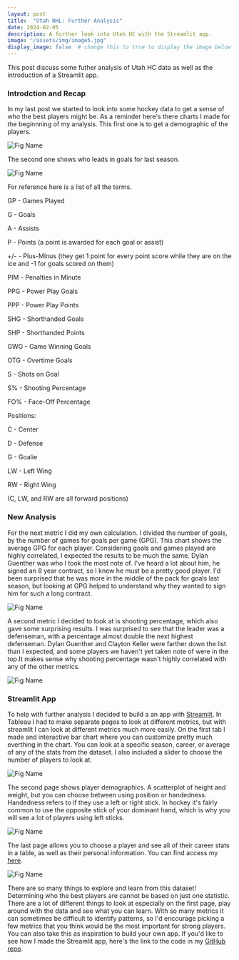 ```yaml
---
layout: post
title:  "Utah NHL: Further Analysis"
date: 2024-02-05
description: A further look into Utah HC with the Streamlit app.   
image: "/assets/img/image5.jpg"
display_image: false  # change this to true to display the image below the banner 
---
```

<p class="intro"><span class="dropcap">T</span>his post discuss some futher analysis of Utah HC data as well as the introduction of a Streamlit app. </p>

### Introdction and Recap

<p>In my last post we started to look into some hockey data to get a sense of who the best players might be. As a reminder here's there charts I made for the beginnning of my analysis. This first one is to get a demographic of the players.</p>

![Fig Name](https://raw.githubusercontent.com/brachel1/myblog/main/assets/img/thumbnail_image004.png)

<p>The second one shows who leads in goals for last season.</p>

![Fig Name](https://raw.githubusercontent.com/brachel1/myblog/main/assets/img/thumbnail_image002.png)

<p>For reference here is a list of all the terms.</p>
<p>GP - Games Played</p>
<p>G - Goals</p>
<p>A - Assists</p>
<p>P - Points (a point is awarded for each goal or assist)</p>
<p>+/- - Plus-Minus (they get 1 point for every point score while they are on the ice and -1 for goals scored on them)</p>
<p>PIM - Penalties in Minute</p>
<p>PPG - Power Play Goals</p>
<p>PPP - Power Play Points</p>
<p>SHG - Shorthanded Goals</p>
<p>SHP - Shorthanded Points</p>
<p>GWG - Game Winning Goals</p>
<p>OTG - Overtime Goals</p>
<p>S - Shots on Goal</p>
<p>S% - Shooting Percentage</p>
<p>FO% - Face-Off Percentage</p>

<p>Positions:</p>
<p>C - Center</p>
<p>D - Defense</p>
<p>G - Goalie</p>
<p>LW - Left Wing</p>
<p>RW - Right Wing</p>
<p>(C, LW, and RW are all forward positions)</p>

### New Analysis

<p>For the next metric I did my own calculation. I divided the number of goals, by the number of games for goals per game (GPG). This chart shows the average GPG for each player. Considering goals and games played are highly correlated, I expected the results to be much the same. Dylan Guenther was who I took the most note of. I've heard a lot about him, he signed an 8 year contract, so I knew he must be a pretty good player. I'd been surprised that he was more in the middle of the pack for goals last season, but looking at GPG helped to understand why they wanted to sign him for such a long contract.</p>

![Fig Name](https://raw.githubusercontent.com/brachel1/myblog/main/assets/img/thumbnail_image001.png)

<p>A second metric I decided to look at is shooting percentage, which also gave some surprising results. I was surprised to see that the leader was a defenseman, with a percentage almost double the next highest defenseman. Dylan Guenther and Clayton Keller were farther down the list than I expected, and some players we haven't yet taken note of were in the top.It makes sense why shooting percentage wasn't highly correlated with any of the other metrics.</p>

![Fig Name](https://raw.githubusercontent.com/brachel1/myblog/main/assets/img/thumbnail_image003.png)

### Streamlit App

<p>To help with further analysis I decided to build a an app with <a href="https://streamlit.io/cloud">Streamlit</a>. 
In Tableau I had to make separate pages to look at different metrics, but with streamlit I can look at different metrics much more easily. 
On the first tab I made and interactive bar chart where you can customize pretty much everthing in the chart. You can look at a specific season, 
career, or average of any of the stats from the dataset. I also included a slider to choose the number of players to look at.</p>

![Fig Name](https://raw.githubusercontent.com/brachel1/myblog/main/assets/img/streamlit1.jpeg)

<p>The second page shows player demographics. A scatterplot of height and weight, but you can choose between using position or handedness. Handedness refers to if they use a left or right stick. In hockey it's fairly common to use the opposite stick of your dominant hand, which is why you will see a lot of players using left sticks.</p>

![Fig Name](https://raw.githubusercontent.com/brachel1/myblog/main/assets/img/streamlit2.jpeg)

<p>The last page allows you to choose a player and see all of their career stats in a table, as well as their personal information. You can find access my <a href="https://hockeyapp-ukuwtpptzyszsyp5wmgynr.streamlit.app">here</a>.  </p>

![Fig Name](https://raw.githubusercontent.com/brachel1/myblog/main/assets/img/streamlit3.jpeg)

<p>There are so many things to explore and learn from this dataset! Determining who the best players are cannot be based on
just one statistic. There are a lot of different things to look at especially on the first page, play around with the data and see what you can learn.
With so many metrics it can sometimes be difficult to identify patterns, so I'd encourage picking a few metrics that you think  
would be the most important for strong players. You can also take this as inspiration to build your own app. If you'd like to see how I made the Streamlit app, here's the link to the code 
 in my <a href="https://github.com/brachel1/hockey_streamlit"> GitHub repo</a>.</p>
